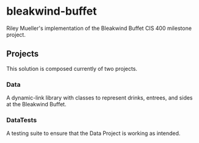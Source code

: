 # bleakwind-buffet
Riley Mueller's implementation of the Bleakwind Buffet CIS 400 milestone project.

## Projects
This solution is composed currently of two projects.
### Data
A dynamic-link library with classes to represent drinks, entrees, and sides at the Bleakwind Buffet.
### DataTests
A testing suite to ensure that the Data Project is working as intended.
